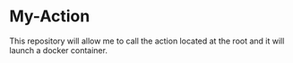 # My-Action

This repository will allow me to call the action located at the root and it will launch a docker container.
